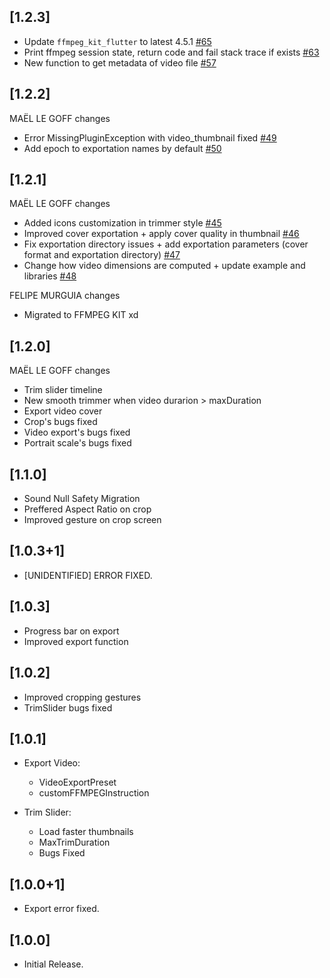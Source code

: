 ## [1.2.3]

- Update `ffmpeg_kit_flutter` to latest 4.5.1 [#65](https://github.com/seel-channel/video_editor/pull/65)
- Print ffmpeg session state, return code and fail stack trace if exists [#63](https://github.com/seel-channel/video_editor/pull/63)
- New function to get metadata of video file [#57](https://github.com/seel-channel/video_editor/pull/57)

## [1.2.2]

MAËL LE GOFF changes

- Error MissingPluginException with video_thumbnail fixed [#49](https://github.com/seel-channel/video_editor/pull/49)
- Add epoch to exportation names by default [#50](https://github.com/seel-channel/video_editor/pull/50)

## [1.2.1]

MAËL LE GOFF changes

- Added icons customization in trimmer style [#45](https://github.com/seel-channel/video_editor/pull/45)
- Improved cover exportation + apply cover quality in thumbnail [#46](https://github.com/seel-channel/video_editor/pull/46)
- Fix exportation directory issues + add exportation parameters (cover format and exportation directory) [#47](https://github.com/seel-channel/video_editor/pull/47)
- Change how video dimensions are computed + update example and libraries [#48](https://github.com/seel-channel/video_editor/pull/48)

FELIPE MURGUIA changes

- Migrated to FFMPEG KIT xd

## [1.2.0]

MAËL LE GOFF changes

- Trim slider timeline
- New smooth trimmer when video durarion > maxDuration
- Export video cover
- Crop's bugs fixed
- Video export's bugs fixed
- Portrait scale's bugs fixed

## [1.1.0]

- Sound Null Safety Migration
- Preffered Aspect Ratio on crop
- Improved gesture on crop screen

## [1.0.3+1]

- [UNIDENTIFIED] ERROR FIXED.

## [1.0.3]

- Progress bar on export
- Improved export function

## [1.0.2]

- Improved cropping gestures
- TrimSlider bugs fixed

## [1.0.1]

- Export Video:

  - VideoExportPreset
  - customFFMPEGInstruction

- Trim Slider:
  - Load faster thumbnails
  - MaxTrimDuration
  - Bugs Fixed

## [1.0.0+1]

- Export error fixed.

## [1.0.0]

- Initial Release.

